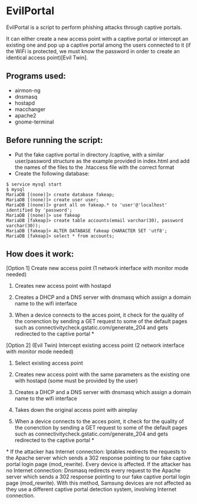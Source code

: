 # EvilPortal

EvilPortal is a script to perform phishing attacks through captive portals.

It can either create a new access point with a captive portal or intercept an existing one
and pop up a captive portal among the users connected to it (if the WiFi is protected, we must know the password
in order to create an identical access point)[Evil Twin].

## Programs used: 
- airmon-ng
- dnsmasq
- hostapd
- macchanger
- apache2
- gnome-terminal

## Before running the script:
- Put the fake captive portal in directory /captive, with a similar user/password structure as the example 
  provided in index.html and add the names of the files to the .htaccess file with the correct format
- Create the following database:

```
$ service mysql start
$ mysql
MariaDB [(none)]> create database fakeap;
MariaDB [(none)]> create user user;
MariaDB [(none)]> grant all on fakeap.* to 'user'@'localhost' identified by 'password';
MariaDB [(none)]> use fakeap
MariaDB [fakeap]> create table accounts(email varchar(30), password varchar(30));
MariaDB [fakeap]> ALTER DATABASE fakeap CHARACTER SET 'utf8';
MariaDB [fakeap]> select * from accounts;
```

## How does it work:

[Option 1] Create new access point (1 network interface with monitor mode needed)

1. Creates new access point with hostapd

2. Creates a DHCP and a DNS server with dnsmasq which assign a domain name to the wifi interface 

3. When a device connects to the acces point, it check for the quality of the conenction
   by sending a GET request to some of the default pages such as 
   connectivitycheck.gstatic.com/generate_204 and gets redirected to the captive portal *
		   
		   
[Option 2] (Evil Twin) Intercept existing access point (2 network interface with monitor mode needed)

1. Select existing access point
		
2. Creates new access point with the same parameters as the existing one with hostapd (some must be provided by the user)
		
3. Creates a DHCP and a DNS server with dnsmasq which assign a domain name to the wifi interface
		
4. Takes down the original access point with aireplay
	
5. When a device connects to the acces point, it check for the quality of the conenction
   by sending a GET request to some of the default pages such as 
   connectivitycheck.gstatic.com/generate_204 and gets redirected to the captive portal *


\* If the attacker has Internet connection:
   Iptables redirects the requests to the Apache server which sends a 302 response pointing 
   to our fake captive portal login page (mod_rewrite). Every device is affected.
   If the attacker has no Internet connection: 
   Dnsmasq redirects every request to the Apache server which sends a 302 response pointing
   to our fake captive portal login page (mod_rewrite). With this method, Samsung devices are
   not affected as they use a different captive portal detection system, involving Internet 
   connection.
